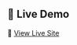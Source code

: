 ## 🚀 Live Demo

🔗 [View Live Site]([https://your-live-link.com](https://amank0259.github.io/Proveway-Task/))  
